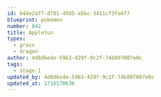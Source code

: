 ```yaml
---
id: 644e2a77-df81-49d5-a5bc-3411cf3fe6f7
blueprint: pokemon
number: 842
title: Appletun
types:
  - grass
  - dragon
author: 4d8d6ede-5963-429f-9c2f-74b897007e0c
tags:
  - stage-1
updated_by: 4d8d6ede-5963-429f-9c2f-74b897007e0c
updated_at: 1716570636
---
```

